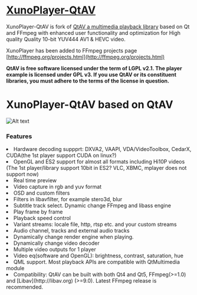 # [XunoPlayer-QtAV](http://www.xuno.com) 

XunoPlayer-QtAV is fork of  [QtAV a multimedia playback library](http://www.qtav.org) based on Qt and FFmpeg with enhanced user functionality and optimization  for High quality Quality 10-bit YUV444 AV1 & HEVC video.

XunoPlayer has been added to FFmpeg projects page [http://ffmpeg.org/projects.html](http://ffmpeg.org/projects.html)

**QtAV is free software licensed under the term of LGPL v2.1. The player example is licensed under GPL v3.  If you use QtAV or its constituent libraries,
you must adhere to the terms of the license in question.**

# XunoPlayer-QtAV based on QtAV

![Alt text](http://www.xuno.com/images/XunoPlayer.jpg "XunoPlayer-QtAV")


### Features

<li>Hardware decoding suppprt: DXVA2, VAAPI, VDA/VideoToolbox, CedarX, CUDA(the 1st player support CUDA on linux?)</li>
<li>OpenGL and ES2 support for almost all formats including Hi10P videos (The 1st player/library support 10bit in ES2? VLC, XBMC, mplayer does not support now)</li>
<li>Real time preview</li>
<li>Video capture in rgb and yuv format</li>
<li>OSD and custom filters</li>
<li>Filters in libavfilter, for example stero3d, blur</li>
<li>Subtitle track select. Dynamic change FFmpeg and libass engine</li>
<li>Play frame by frame</li>
<li>Playback speed control</li>
<li>Variant streams: locale file, http, rtsp etc. and your custom streams</li>
<li>Audio channel, tracks and external audio tracks</li>
<li>Dynamically change render engine when playing.</li>
<li>Dynamically change video decoder</li>
<li>Multiple video outputs for 1 player</li>
<li>Video eq(software and OpenGL): brightness, contrast, saturation, hue</li>
<li>QML support. Most playback APIs are compatible with QtMultimedia module</li>
<li>Compatibility: QtAV can be built with both Qt4 and Qt5, FFmpeg(>=1.0) and [Libav](http://libav.org) (>=9.0). Latest FFmpeg release is recommended.</li>


